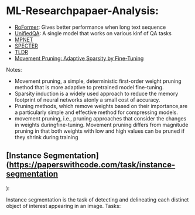 # ML-Researchpapaer-Analysis:

* [RoFormer](https://arxiv.org/pdf/2104.09864v1.pdf): Gives better performance when long text sequence
* [UnifiedQA](https://arxiv.org/abs/2005.00700): A single model that works on various kinf of QA tasks 
* [MPNET](https://arxiv.org/pdf/2004.09297.pdf)
* [SPECTER](https://arxiv.org/pdf/2004.07180.pdf)
* [TLDR](https://arxiv.org/pdf/2004.15011.pdf)
* [Movement Pruning: Adaptive Sparsity by Fine-Tuning](https://arxiv.org/pdf/2005.07683.pdf)

Notes: 
* Movement pruning, a simple, deterministic first-order weight pruning method that is more adaptive to pretrained model fine-tuning.
* Sparsity induction is a widely used approach to reduce the memory footprint of neural networks atonly a small cost of accuracy. 
* Pruning methods, which remove weights based on their importance,are a particularly simple and effective method for compressing models.
* movement pruning, i.e., pruning approaches that consider the changes in weights duringfine-tuning. Movement pruning differs from magnitude pruning in that both weights with low and high values can be pruned if they shrink during training


## [Instance Segmentation](https://paperswithcode.com/task/instance-segmentation
):

Instance segmentation is the task of detecting and delineating each distinct object of interest appearing in an image.
Tasks:
